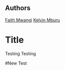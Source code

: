 ## Authors

[Faith Mwangi](https://github.com/miss-faith)
[Kelvin Mburu](https://github.com/kelvinmburu)

# Title
Testing Testing

#New Test
